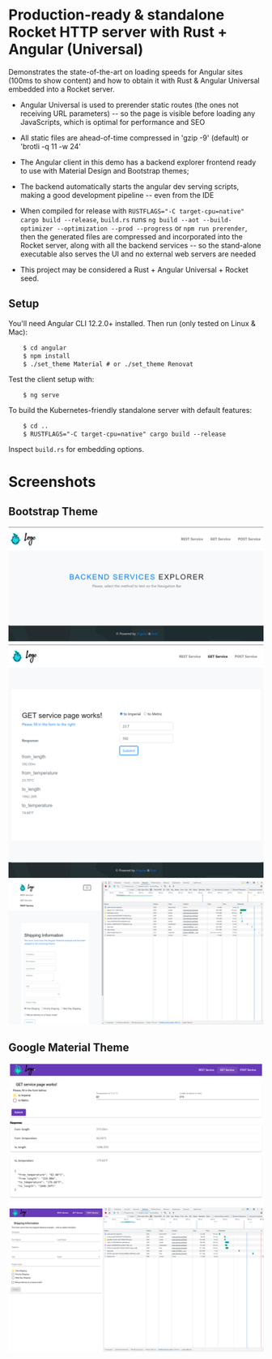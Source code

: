 # Production-ready & standalone Rocket HTTP server with Rust + Angular (Universal)

Demonstrates the state-of-the-art on loading speeds for Angular sites (100ms to show content) and how to obtain it with
Rust & Angular Universal embedded into a Rocket server.

  * Angular Universal is used to prerender static routes (the ones not receiving URL parameters) -- so the page is visible
    before loading any JavaScripts, which is optimal for performance and SEO

  * All static files are ahead-of-time compressed in 'gzip -9' (default) or 'brotli -q 11 -w 24'

  * The Angular client in this demo has a backend explorer frontend ready to use with Material Design and Bootstrap themes;

  * The backend automatically starts the angular dev serving scripts, making a good development pipeline -- even from the IDE

  * When compiled for release with ```RUSTFLAGS="-C target-cpu=native" cargo build --release```, ```build.rs``` runs
    ```ng build --aot --build-optimizer --optimization --prod --progress``` or ```npm run prerender```, then the generated files
    are compressed and incorporated into the Rocket server, along with all the backend services -- so the stand-alone executable
    also serves the UI and no external web servers are needed

  * This project may be considered a Rust + Angular Universal + Rocket seed.


## Setup

You'll need Angular CLI 12.2.0+ installed. Then run (only tested on Linux & Mac):

```
    $ cd angular
    $ npm install
    $ ./set_theme Material # or ./set_theme Renovat
```

Test the client setup with:
```
    $ ng serve
```

To build the Kubernetes-friendly standalone server with default features:
```
    $ cd ..
    $ RUSTFLAGS="-C target-cpu=native" cargo build --release
```

Inspect ```build.rs``` for embedding options.


# Screenshots

## Bootstrap Theme
![rust+angular+bootstrap 1.png](screenshots/rust+angular+bootstrap%201.png)
![rust+angular+bootstrap 2.png](screenshots/rust+angular+bootstrap%202.png)
![rust+angular+bootstrap 3.png](screenshots/rust+angular+bootstrap%203.png)

## Google Material Theme
![rust+angular+material 1.png](screenshots/rust+angular+material%201.png)
![rust+angular+material 2.png](screenshots/rust+angular+material%202.png)
